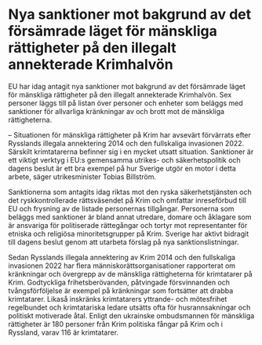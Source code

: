 # Nya sanktioner mot bakgrund av det försämrade läget för mänskliga rättigheter på den illegalt annekterade Krimhalvön

EU har idag antagit nya sanktioner mot bakgrund av det försämrade läget för mänskliga rättigheter på den illegalt annekterade Krimhalvön. Sex personer läggs till på listan över personer och enheter som beläggs med sanktioner för allvarliga kränkningar av och brott mot de mänskliga rättigheterna.

– Situationen för mänskliga rättigheter på Krim har avsevärt förvärrats efter Rysslands illegala annektering 2014 och den fullskaliga invasionen 2022. Särskilt krimtatarerna befinner sig i en mycket utsatt situation. Sanktioner är ett viktigt verktyg i EU:s gemensamma utrikes- och säkerhetspolitik och dagens beslut är ett bra exempel på hur Sverige utgör en motor i detta arbete, säger utrikesminister Tobias Billström.

Sanktionerna som antagits idag riktas mot den ryska säkerhetstjänsten och det ryskkontrollerade rättsväsendet på Krim och omfattar inreseförbud till EU och frysning av de listade personernas tillgångar. Personerna som beläggs med sanktioner är bland annat utredare, domare och åklagare som är ansvariga för politiserade rättegångar och tortyr mot representanter för etniska och religiösa minoritetsgrupper på Krim. Sverige har aktivt bidragit till dagens beslut genom att utarbeta förslag på nya sanktionslistningar.

Sedan Rysslands illegala annektering av Krim 2014 och den fullskaliga invasionen 2022 har flera människorättsorganisationer rapporterat om kränkningar och övergrepp av de mänskliga rättigheterna för krimtatarer på Krim. Godtyckliga frihetsberövanden, påtvingade försvinnanden och tvångsförföljelse är exempel på kränkningar som fortsätter att drabba krimtatarer. Likaså inskränks krimtatarers yttrande- och mötesfrihet regelbundet och krimtatariska ledare utsätts ofta för husrannsakningar och politiskt motiverade åtal. Enligt den ukrainske ombudsmannen för mänskliga rättigheter är 180 personer från Krim politiska fångar på Krim och i Ryssland, varav 116 är krimtatarer.
